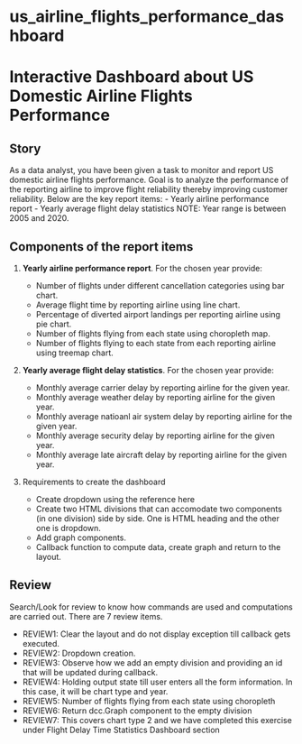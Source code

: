 # us_airline_flights_performance_dashboard

# Interactive Dashboard about US Domestic Airline Flights Performance

## Story
As a data analyst, you have been given a task to monitor and report US domestic airline flights performance. Goal is to analyze the performance of the reporting airline to improve flight reliability thereby improving customer reliability. Below are the key report items:
	- Yearly airline performance report 
	- Yearly average flight delay statistics
NOTE: Year range is between 2005 and 2020.

## Components of the report items
1. __Yearly airline performance report__. For the chosen year provide:
	- Number of flights under different cancellation categories using bar chart.
	- Average flight time by reporting airline using line chart.
	- Percentage of diverted airport landings per reporting airline using pie chart.
	- Number of flights flying from each state using choropleth map.
	- Number of flights flying to each state from each reporting airline using treemap chart.
2. __Yearly average flight delay statistics__. For the chosen year provide:
	- Monthly average carrier delay by reporting airline for the given year.
	- Monthly average weather delay by reporting airline for the given year.
	- Monthly average natioanl air system delay by reporting airline for the given year.
	- Monthly average security delay by reporting airline for the given year.
	- Monthly average late aircraft delay by reporting airline for the given year.

3. Requirements to create the dashboard
	- Create dropdown using the reference here
	- Create two HTML divisions that can accomodate two components (in one division) side by side. One is HTML heading and the other one is dropdown.
	- Add graph components.
	- Callback function to compute data, create graph and return to the layout.

## Review
Search/Look for review to know how commands are used and computations are carried out. There are 7 review items.
- REVIEW1: Clear the layout and do not display exception till callback gets executed.
- REVIEW2: Dropdown creation.
- REVIEW3: Observe how we add an empty division and providing an id that will be updated during callback.
- REVIEW4: Holding output state till user enters all the form information. In this case, it will be chart type and year.
- REVIEW5: Number of flights flying from each state using choropleth
- REVIEW6: Return dcc.Graph component to the empty division
- REVIEW7: This covers chart type 2 and we have completed this exercise under Flight Delay Time Statistics Dashboard section
